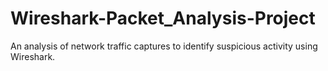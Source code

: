 # Wireshark-Packet_Analysis-Project
An analysis of network traffic captures to identify suspicious activity using Wireshark.
